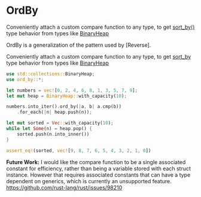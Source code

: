 # OrdBy

Conveniently attach a custom compare function to any type, to get
[sort_by()](std::vec::Vec#method.sort_by) type behavior from types like [BinaryHeap](std::collections::BinaryHeap)

OrdBy is a generalization of the pattern used by [Reverse].

Conveniently attach a custom compare function to any type, to get
[sort_by](https://doc.rust-lang.org/std/vec/struct.Vec.html#method.sort_by) type behavior from types like [BinaryHeap](https://doc.rust-lang.org/std/collections/struct.BinaryHeap.html)


```rust
use std::collections::BinaryHeap;
use ord_by::*;

let numbers = vec![0, 2, 4, 6, 8, 1, 3, 5, 7, 9];
let mut heap = BinaryHeap::with_capacity(10);

numbers.into_iter().ord_by(|a, b| a.cmp(b))
    .for_each(|n| heap.push(n));

let mut sorted = Vec::with_capacity(10);
while let Some(n) = heap.pop() {
    sorted.push(n.into_inner())
}

assert_eq!(sorted, vec![9, 8, 7, 6, 5, 4, 3, 2, 1, 0])
```

**Future Work:** I would like the compare function to be a single associated constant for
efficiency, rather than being a variable stored with each struct instance.  However that
requires associated constants that can have a type dependent on generics, which is currently
an unsupported feature.
<https://github.com/rust-lang/rust/issues/98210>
